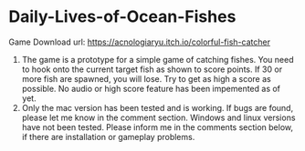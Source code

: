 # Daily-Lives-of-Ocean-Fishes

Game Download url: https://acnologiaryu.itch.io/colorful-fish-catcher

1. The game is a prototype for a simple game of catching fishes. You need to hook onto the current target fish as shown to score points. If 30 or more fish are spawned, you will lose. Try to get as high a score as possible. No audio or high score feature has been impemented as of yet.
2. Only the mac version has been tested and is working. If bugs are found, please let me know in the comment section. Windows and linux versions have not been tested. Please inform me in the comments section below, if there are installation or gameplay problems.
